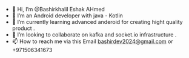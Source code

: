 - 👋 Hi, I’m @Bashirkhalil Eshak AHmed 
- 👀 I’m an Android developer with java - Kotlin 
- 🌱 I’m currently learning advanced anderoid for creating hight quality product .
- 💞️ I’m looking to collaborate on kafka and socket.io infrastructure  .
- 📫 How to reach me via this Email bashirdev2024@gmail.com or +971506341673

<!---
Bashirkhalil/Bashirkhalil is a ✨ special ✨ repository because its `README.md` (this file) appears on your GitHub profile.
You can click the Preview link to take a look at your changes.
--->
